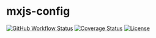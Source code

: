 # mxjs-config

[![GitHub Workflow Status](https://img.shields.io/github/workflow/status/miaoxing/mxjs-config/Build?style=flat-square)](https://github.com/miaoxing/mxjs-config/actions)
[![Coverage Status](https://img.shields.io/coveralls/miaoxing/mxjs-config.svg?style=flat-square)](https://coveralls.io/r/miaoxing/mxjs-config)
[![License](http://img.shields.io/badge/license-MIT-brightgreen.svg?style=flat-square)](http://www.opensource.org/licenses/MIT)
